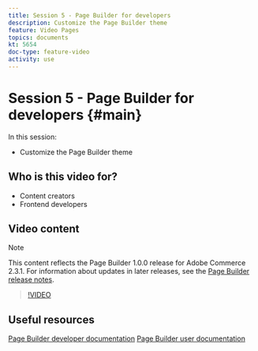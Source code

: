 ```yaml
---
title: Session 5 - Page Builder for developers
description: Customize the Page Builder theme
feature: Video Pages
topics: documents
kt: 5654
doc-type: feature-video
activity: use
---
```


# Session 5 - Page Builder for developers {#main}

In this session:

- Customize the Page Builder theme

## Who is this video for?

- Content creators
- Frontend developers

## Video content

>[!NOTE]
>
>This content reflects the Page Builder 1.0.0 release for Adobe Commerce 2.3.1. For information about updates in later releases, see the [Page Builder release notes](https://devdocs.magento.com/page-builder/docs/release-notes.html).

>[!VIDEO](https://video.tv.adobe.com/v/35713?quality=12&learn=on)

## Useful resources

[Page Builder developer documentation](https://devdocs.magento.com/page-builder/docs/index.html)
[Page Builder user documentation](https://docs.magento.com/user-guide/cms/page-builder.html)
